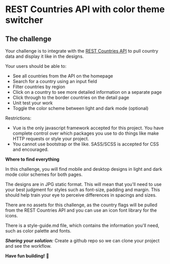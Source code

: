 # REST Countries API with color theme switcher
## The challenge
Your challenge is to integrate with the [REST Countries API](https://restcountries.eu) to pull country data and display it like in the designs.

Your users should be able to:

  - See all countries from the API on the homepage
  - Search for a country using an input field
  - Filter countries by region
  - Click on a country to see more detailed information on a separate page
  - Click through to the border countries on the detail page
  - Unit test your work
  - Toggle the color scheme between light and dark mode (optional)
  
Restrictions: 
  - Vue is the only javascript framework accepted for this project. You have complete control over which packages you use to do things like make HTTP requests or style your project.
  - You cannot use bootstrap or the like. SASS/SCSS is accepted for CSS and encouraged.
  
  
**Where to find everything**

In this challenge, you will find mobile and desktop designs in light and dark mode color schemes for both pages.

The designs are in JPG static format. This will mean that you'll need to use your best judgment for styles such as font-size, padding and margin. This should help train your eye to perceive differences in spacings and sizes.

There are no assets for this challenge, as the country flags will be pulled from the REST Countries API and you can use an icon font library for the icons.

There is a style-guide.md file, which contains the information you'll need, such as color palette and fonts.

***Sharing your solution:*** Create a github repo so we can clone your project and see the workflow.

**Have fun building!** 🚀
